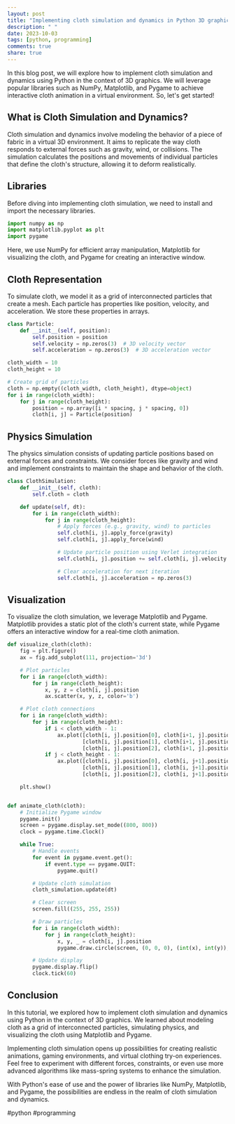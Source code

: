```yaml
---
layout: post
title: "Implementing cloth simulation and dynamics in Python 3D graphics"
description: " "
date: 2023-10-03
tags: [python, programming]
comments: true
share: true
---
```


In this blog post, we will explore how to implement cloth simulation and dynamics using Python in the context of 3D graphics. We will leverage popular libraries such as NumPy, Matplotlib, and Pygame to achieve interactive cloth animation in a virtual environment. So, let's get started!

## What is Cloth Simulation and Dynamics?

Cloth simulation and dynamics involve modeling the behavior of a piece of fabric in a virtual 3D environment. It aims to replicate the way cloth responds to external forces such as gravity, wind, or collisions. The simulation calculates the positions and movements of individual particles that define the cloth's structure, allowing it to deform realistically.

## Libraries

Before diving into implementing cloth simulation, we need to install and import the necessary libraries.

```python
import numpy as np
import matplotlib.pyplot as plt
import pygame
```

Here, we use NumPy for efficient array manipulation, Matplotlib for visualizing the cloth, and Pygame for creating an interactive window.

## Cloth Representation

To simulate cloth, we model it as a grid of interconnected particles that create a mesh. Each particle has properties like position, velocity, and acceleration. We store these properties in arrays.

```python
class Particle:
    def __init__(self, position):
        self.position = position
        self.velocity = np.zeros(3)  # 3D velocity vector
        self.acceleration = np.zeros(3)  # 3D acceleration vector

cloth_width = 10
cloth_height = 10

# Create grid of particles
cloth = np.empty((cloth_width, cloth_height), dtype=object)
for i in range(cloth_width):
    for j in range(cloth_height):
        position = np.array([i * spacing, j * spacing, 0])
        cloth[i, j] = Particle(position)
```

## Physics Simulation

The physics simulation consists of updating particle positions based on external forces and constraints. We consider forces like gravity and wind and implement constraints to maintain the shape and behavior of the cloth.

```python
class ClothSimulation:
    def __init__(self, cloth):
        self.cloth = cloth

    def update(self, dt):
        for i in range(cloth_width):
            for j in range(cloth_height):
                # Apply forces (e.g., gravity, wind) to particles
                self.cloth[i, j].apply_force(gravity)
                self.cloth[i, j].apply_force(wind)

                # Update particle position using Verlet integration
                self.cloth[i, j].position += self.cloth[i, j].velocity * dt + 0.5 * self.cloth[i, j].acceleration * dt ** 2

                # Clear acceleration for next iteration
                self.cloth[i, j].acceleration = np.zeros(3)
```

## Visualization

To visualize the cloth simulation, we leverage Matplotlib and Pygame. Matplotlib provides a static plot of the cloth's current state, while Pygame offers an interactive window for a real-time cloth animation.

```python
def visualize_cloth(cloth):
    fig = plt.figure()
    ax = fig.add_subplot(111, projection='3d')

    # Plot particles
    for i in range(cloth_width):
        for j in range(cloth_height):
            x, y, z = cloth[i, j].position
            ax.scatter(x, y, z, color='b')

    # Plot cloth connections
    for i in range(cloth_width):
        for j in range(cloth_height):
            if i < cloth_width - 1:
                ax.plot([cloth[i, j].position[0], cloth[i+1, j].position[0]],
                        [cloth[i, j].position[1], cloth[i+1, j].position[1]],
                        [cloth[i, j].position[2], cloth[i+1, j].position[2]], color='r')
            if j < cloth_height - 1:
                ax.plot([cloth[i, j].position[0], cloth[i, j+1].position[0]],
                        [cloth[i, j].position[1], cloth[i, j+1].position[1]],
                        [cloth[i, j].position[2], cloth[i, j+1].position[2]], color='r')

    plt.show()


def animate_cloth(cloth):
    # Initialize Pygame window
    pygame.init()
    screen = pygame.display.set_mode((800, 800))
    clock = pygame.time.Clock()

    while True:
        # Handle events
        for event in pygame.event.get():
            if event.type == pygame.QUIT:
                pygame.quit()

        # Update cloth simulation
        cloth_simulation.update(dt)

        # Clear screen
        screen.fill((255, 255, 255))

        # Draw particles
        for i in range(cloth_width):
            for j in range(cloth_height):
                x, y, _ = cloth[i, j].position
                pygame.draw.circle(screen, (0, 0, 0), (int(x), int(y)), 5)

        # Update display
        pygame.display.flip()
        clock.tick(60)
```

## Conclusion

In this tutorial, we explored how to implement cloth simulation and dynamics using Python in the context of 3D graphics. We learned about modeling cloth as a grid of interconnected particles, simulating physics, and visualizing the cloth using Matplotlib and Pygame.

Implementing cloth simulation opens up possibilities for creating realistic animations, gaming environments, and virtual clothing try-on experiences. Feel free to experiment with different forces, constraints, or even use more advanced algorithms like mass-spring systems to enhance the simulation.

With Python's ease of use and the power of libraries like NumPy, Matplotlib, and Pygame, the possibilities are endless in the realm of cloth simulation and dynamics.

#python #programming